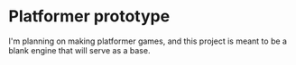 # Platformer prototype

I'm planning on making platformer games, and this project is meant to be a blank engine that will serve as a base.
